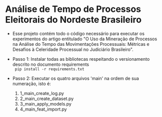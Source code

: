 # Análise de Tempo de Processos Eleitorais do Nordeste Brasileiro 

- Esse projeto contém todo o código necessário para executar os experimentos do artigo entitulado "O Uso da Mineração de Processos na Análise do Tempo das Movimentações Processuais: Métricas e Desafios à Celeridade Processual no Judiciário Brasileiro".

- Passo 1: Instalar todas as bibliotecas respeitando o versionamento descrito no documento requirements  
  <code> pip install -r requirements.txt </code>
- Passo 2: Executar os quatro arquivos 'main' na ordem de sua numeração, isto é:  
  1. 1_main_create_log.py
  2. 2_main_create_dataset.py
  3. 3_main_apply_models.py
  4. 4_main_feat_import.py


